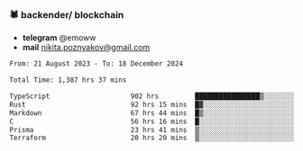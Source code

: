 ### 🕷 backender/ blockchain
- **telegram** @emoww
- **mail** nikita.poznyakov@gmail.com

<!--START_SECTION:waka-->

```txt
From: 21 August 2023 - To: 18 December 2024

Total Time: 1,387 hrs 37 mins

TypeScript                    902 hrs         ████████████████▒░░░░░░░░   64.76 %
Rust                          92 hrs 15 mins  █▓░░░░░░░░░░░░░░░░░░░░░░░   06.62 %
Markdown                      67 hrs 44 mins  █▒░░░░░░░░░░░░░░░░░░░░░░░   04.86 %
C                             56 hrs 16 mins  █░░░░░░░░░░░░░░░░░░░░░░░░   04.04 %
Prisma                        23 hrs 41 mins  ▒░░░░░░░░░░░░░░░░░░░░░░░░   01.70 %
Terraform                     20 hrs 20 mins  ▒░░░░░░░░░░░░░░░░░░░░░░░░   01.46 %
```

<!--END_SECTION:waka-->





